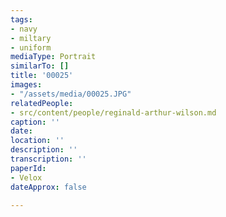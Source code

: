 ```yaml
---
tags:
- navy
- miltary
- uniform
mediaType: Portrait
similarTo: []
title: '00025'
images:
- "/assets/media/00025.JPG"
relatedPeople:
- src/content/people/reginald-arthur-wilson.md
caption: ''
date: 
location: ''
description: ''
transcription: ''
paperId:
- Velox
dateApprox: false

---
```

